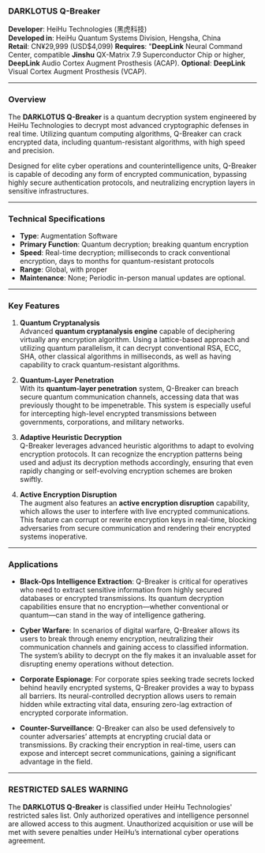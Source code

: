 ### **DARKLOTUS Q-Breaker**

**Developer**: HeiHu Technologies (黑虎科技)  
**Developed in**: HeiHu Quantum Systems Division, Hengsha, China  
**Retail**: CN¥29,999 (USD$4,099)
**Requires**: "**DeepLink** Neural Command Center, compatible **Jinshu** QX-Matrix 7.9 Superconductor Chip or higher, **DeepLink** Audio Cortex Augment Prosthesis (ACAP).
**Optional**: **DeepLink** Visual Cortex Augment Prosthesis (VCAP).

---

### Overview

The **DARKLOTUS Q-Breaker** is a quantum decryption system engineered by HeiHu Technologies to decrypt most advanced cryptographic defenses in real time. Utilizing quantum computing algorithms, Q-Breaker can crack encrypted data, including quantum-resistant algorithms, with high speed and precision. 

Designed for elite cyber operations and counterintelligence units, Q-Breaker is capable of decoding any form of encrypted communication, bypassing highly secure authentication protocols, and neutralizing encryption layers in sensitive infrastructures.

---

### Technical Specifications

- **Type**: Augmentation Software 
- **Primary Function**: Quantum decryption; breaking quantum encryption  
- **Speed**: Real-time decryption; milliseconds to crack conventional encryption, days to months for quantum-resistant protocols  
- **Range**: Global, with proper 
- **Maintenance**: None; Periodic in-person manual updates are optional.  

---

### Key Features

1. **Quantum Cryptanalysis**  
   Advanced **quantum cryptanalysis engine** capable of deciphering virtually any encryption algorithm. Using a lattice-based approach and utilizing quantum parallelism, it can decrypt conventional RSA, ECC, SHA, other classical algorithms in milliseconds, as well as having capability to crack quantum-resistant algorithms.

2. **Quantum-Layer Penetration**  
   With its **quantum-layer penetration** system, Q-Breaker can breach secure quantum communication channels, accessing data that was previously thought to be impenetrable. This system is especially useful for intercepting high-level encrypted transmissions between governments, corporations, and military networks.

4. **Adaptive Heuristic Decryption**  
   Q-Breaker leverages advanced heuristic algorithms to adapt to evolving encryption protocols. It can recognize the encryption patterns being used and adjust its decryption methods accordingly, ensuring that even rapidly changing or self-evolving encryption schemes are broken swiftly.

5. **Active Encryption Disruption**  
   The augment also features an **active encryption disruption** capability, which allows the user to interfere with live encrypted communications. This feature can corrupt or rewrite encryption keys in real-time, blocking adversaries from secure communication and rendering their encrypted systems inoperative.

---

### Applications

- **Black-Ops Intelligence Extraction**: Q-Breaker is critical for operatives who need to extract sensitive information from highly secured databases or encrypted transmissions. Its quantum decryption capabilities ensure that no encryption—whether conventional or quantum—can stand in the way of intelligence gathering.

- **Cyber Warfare**: In scenarios of digital warfare, Q-Breaker allows its users to break through enemy encryption, neutralizing their communication channels and gaining access to classified information. The system’s ability to decrypt on the fly makes it an invaluable asset for disrupting enemy operations without detection.

- **Corporate Espionage**: For corporate spies seeking trade secrets locked behind heavily encrypted systems, Q-Breaker provides a way to bypass all barriers. Its neural-controlled decryption allows users to remain hidden while extracting vital data, ensuring zero-lag extraction of encrypted corporate information.

- **Counter-Surveillance**: Q-Breaker can also be used defensively to counter adversaries’ attempts at encrypting crucial data or transmissions. By cracking their encryption in real-time, users can expose and intercept secret communications, gaining a significant advantage in the field.

---

### RESTRICTED SALES WARNING

The **DARKLOTUS Q-Breaker** is classified under HeiHu Technologies' restricted sales list. Only authorized operatives and intelligence personnel are allowed access to this augment. Unauthorized acquisition or use will be met with severe penalties under HeiHu’s international cyber operations agreement.
